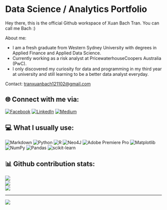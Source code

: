 # Data Science / Analytics Portfolio
Hey there, this is the official Github workspace of Xuan Bach Tran. You can call me Bach :)

About me:
+ I am a fresh graduate from Western Sydney University with degrees in Applied Finance and Applied Data Science.
+ Currently working as a risk analyst at PricewaterhouseCoopers Australia (PwC).
+ I only discovered my curiosity for data and programming in my third year at university and still learning to be a better data analyst everyday.

Contact: tranxuanbach121102@gmail.com

## 🌐 Connect with me via:
[![Facebook](https://img.shields.io/badge/Facebook-%231877F2.svg?logo=Facebook&logoColor=white)](https://facebook.com/bachofficial) [![LinkedIn](https://img.shields.io/badge/LinkedIn-%230077B5.svg?logo=linkedin&logoColor=white)](https://linkedin.com/in/xuanbach) [![Medium](https://img.shields.io/badge/Medium-12100E?logo=medium&logoColor=white)](https://medium.com/@tranxuanbach121102) 

## 💻 What I usually use:
![Markdown](https://img.shields.io/badge/markdown-%23000000.svg?style=flat&logo=markdown&logoColor=white) ![Python](https://img.shields.io/badge/python-3670A0?style=flat&logo=python&logoColor=ffdd54) ![R](https://img.shields.io/badge/r-%23276DC3.svg?style=flat&logo=r&logoColor=white) ![Neo4J](https://img.shields.io/badge/Neo4j-008CC1?style=flat&logo=neo4j&logoColor=white) ![Adobe Premiere Pro](https://img.shields.io/badge/Adobe%20Premiere%20Pro-9999FF.svg?style=flat&logo=Adobe%20Premiere%20Pro&logoColor=white) ![Matplotlib](https://img.shields.io/badge/Matplotlib-%23ffffff.svg?style=flat&logo=Matplotlib&logoColor=black) ![NumPy](https://img.shields.io/badge/numpy-%23013243.svg?style=flat&logo=numpy&logoColor=white) ![Pandas](https://img.shields.io/badge/pandas-%23150458.svg?style=flat&logo=pandas&logoColor=white) ![scikit-learn](https://img.shields.io/badge/scikit--learn-%23F7931E.svg?style=flat&logo=scikit-learn&logoColor=white)

## 📊 Github contribution stats:
![](https://github-readme-stats.vercel.app/api?username=xbtran1211&theme=dark&hide_border=false&include_all_commits=false&count_private=false)<br/>
![](https://github-readme-streak-stats.herokuapp.com/?user=xbtran1211&theme=dark&hide_border=false)<br/>
![](https://github-readme-stats.vercel.app/api/top-langs/?username=xbtran1211&theme=dark&hide_border=false&include_all_commits=false&count_private=false&layout=compact)

---
[![](https://visitcount.itsvg.in/api?id=xbtran1211&icon=0&color=0)](https://visitcount.itsvg.in)

<!-- Proudly created with GPRM ( https://gprm.itsvg.in ) -->

